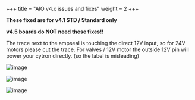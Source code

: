 +++
title = "AIO v4.x issues and fixes"
weight = 2
+++

**These fixed are for v4.1 STD / Standard only**

**v4.5 boards do NOT need these fixes!!**

The trace next to the ampseal is touching the direct 12V input, so for 24V
motors please cut the trace. For valves / 12V motor the outside 12V pin will
power your cytron directly. (so the label is misleading)

![image](../img/v4-cut-trace.png)

![image](../img/v4-label-misleading.png)

![image](../img/v4-cut-trace-location.png)
